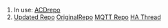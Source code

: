 1. In use: [ACDrepo](https://github.com/acd/infinitive)
2. [Updated Repo](https://github.com/gogades/hass-infinitive/tree/master)
  [OriginalRepo](https://github.com/mww012/ha_customcomponents)
  [MQTT Repo](https://github.com/lurgh/infinitive)
  [HA Thread](https://community.home-assistant.io/t/carrier-bryant-infinitive-integration/119578/22)
  
